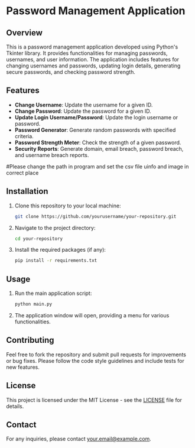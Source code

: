 # Password Management Application

## Overview

This is a password management application developed using Python's Tkinter library. It provides functionalities for managing passwords, usernames, and user information. The application includes features for changing usernames and passwords, updating login details, generating secure passwords, and checking password strength.

## Features

- **Change Username**: Update the username for a given ID.
- **Change Password**: Update the password for a given ID.
- **Update Login Username/Password**: Update the login username or password.
- **Password Generator**: Generate random passwords with specified criteria.
- **Password Strength Meter**: Check the strength of a given password.
- **Security Reports**: Generate domain, email breach, password breach, and username breach reports.

#Please change the path in program and set the csv file uinfo and image in correct place

## Installation

1. Clone this repository to your local machine:
    ```bash
    git clone https://github.com/yourusername/your-repository.git
    ```

2. Navigate to the project directory:
    ```bash
    cd your-repository
    ```

3. Install the required packages (if any):
    ```bash
    pip install -r requirements.txt
    ```

## Usage

1. Run the main application script:
    ```bash
    python main.py
    ```

2. The application window will open, providing a menu for various functionalities.


## Contributing

Feel free to fork the repository and submit pull requests for improvements or bug fixes. Please follow the code style guidelines and include tests for new features.

## License

This project is licensed under the MIT License - see the [LICENSE](LICENSE) file for details.

## Contact

For any inquiries, please contact [your.email@example.com](mailto:your.email@example.com).

